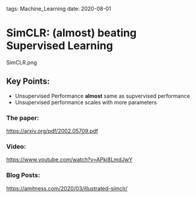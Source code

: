 tags:	Machine_Learning
date: 2020-08-01

# SimCLR: (almost) beating Supervised Learning 

SimCLR.png

## Key Points: 
- Unsupervised Performance **almost** same as supvervised performance 
- Unsupervised performance scales with more parameters

### The paper: 
https://arxiv.org/pdf/2002.05709.pdf

### Video: 
https://www.youtube.com/watch?v=APki8LmdJwY

### Blog Posts: 
https://amitness.com/2020/03/illustrated-simclr/

